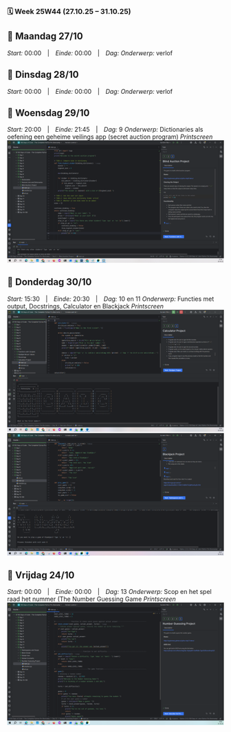 ### 🗓️ Week 25W44 (27.10.25 – 31.10.25)

## 📅 Maandag 27/10
*Start:* 00:00 | *Einde:* 00:00 | *Dag:*
*Onderwerp:* verlof

## 📅 Dinsdag 28/10
*Start:* 00:00 | *Einde:* 00:00 | *Dag:*
*Onderwerp:* verlof

## 📅 Woensdag 29/10
*Start:* 20:00 | *Einde:* 21:45 | *Dag:* 9 
*Onderwerp:* Dictionaries als oefening een geheime veilings app (secret auction program)
*Printscreen*
![Python omgeving](../images/oktober_2025/woensdag_29_oktober.PNG)

## 📅 Donderdag 30/10
*Start:* 15:30 | *Einde:* 20:30 | *Dag:* 10 en 11
*Onderwerp:* Functies met output, Docstrings, Calculator en Blackjack
*Printscreen*
![Python omgeving](../images/oktober_2025/donderdag_30_oktober1.PNG)
![Python omgeving](../images/oktober_2025/donderdag_30_oktober2.PNG)

## 📅 Vrijdag 24/10
*Start:* 00:00 | *Einde:* 00:00 | *Dag:* 13
*Onderwerp:* Scop en het spel raad het nummer (The Number Guessing Game
*Printscreen*
![Python omgeving](../images/oktober_2025/vrijdag_31_oktober.png)

